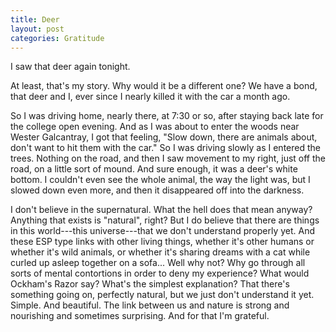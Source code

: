 ```yaml
---
title: Deer
layout: post
categories: Gratitude
---
```


I saw that deer again tonight.

At least, that's my story. Why would it be a different one? We have a bond, that
deer and I, ever since I nearly killed it with the car a month ago.

So I was driving home, nearly there, at 7:30 or so, after staying back late for
the college open evening. And as I was about to enter the woods near Wester
Galcantray, I got that feeling, "Slow down, there are animals about, don't want
to hit them with the car." So I was driving slowly as I entered the trees.
Nothing on the road, and then I saw movement to my right, just off the road, on
a little sort of mound. And sure enough, it was a deer's white bottom. I
couldn't even see the whole animal, the way the light was, but I slowed down
even more, and then it disappeared off into the darkness.

I don't believe in the supernatural. What the hell does that mean anyway?
Anything that exists is "natural", right? But I do believe that there are things
in this world---this universe---that we don't understand properly yet. And these
ESP type links with other living things, whether it's other humans or whether
it's wild animals, or whether it's sharing dreams with a cat while curled up
asleep together on a sofa... Well why not? Why go through all sorts of mental
contortions in order to deny my experience? What would Ockham's Razor say?
What's the simplest explanation? That there's something going on, perfectly
natural, but we just don't understand it yet. Simple. And beautiful. The link
between us and nature is strong and nourishing and sometimes surprising. And for
that I'm grateful.
